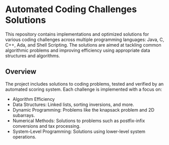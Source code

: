 # Automated Coding Challenges Solutions
This repository contains implementations and optimized solutions for various coding challenges across multiple programming languages: Java, C, C++, Ada, and Shell Scripting. The solutions are aimed at tackling common algorithmic problems and improving efficiency using appropriate data structures and algorithms.

## Overview
The project includes solutions to coding problems, tested and verified by an automated scoring system. Each challenge is implemented with a focus on:
- Algorithm Efficiency
- Data Structures: Linked lists, sorting inversions, and more.
- Dynamic Programming: Problems like the knapsack problem and 2D subarrays.
- Numerical Methods: Solutions to problems such as postfix-infix conversions and tax processing.
- System-Level Programming: Solutions using lower-level system operations.
